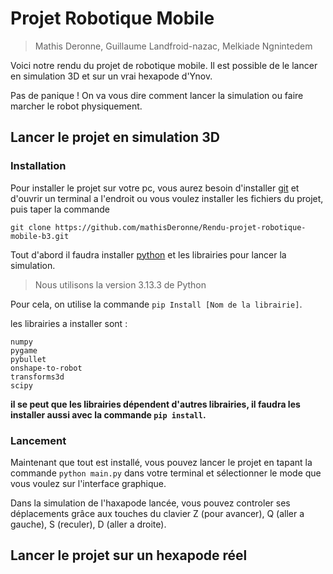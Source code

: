 # Projet Robotique Mobile
> Mathis Deronne, Guillaume Landfroid-nazac, Melkiade Ngnintedem

Voici notre rendu du projet de robotique mobile. Il est possible de le lancer en simulation 3D et sur un vrai hexapode d'Ynov.

Pas de panique ! On va vous dire comment lancer la simulation ou faire marcher le robot physiquement.

## Lancer le projet en simulation 3D
### Installation
Pour installer le projet sur votre pc, vous aurez besoin d'installer [git](https://git-scm.com/downloads) et d'ouvrir un terminal a l'endroit ou vous voulez installer les fichiers du projet, puis taper la commande 
```
git clone https://github.com/mathisDeronne/Rendu-projet-robotique-mobile-b3.git
```


Tout d'abord il faudra installer [python](https://www.python.org/downloads/) et les librairies pour lancer la simulation.
> Nous utilisons la version 3.13.3 de Python

Pour cela, on utilise la commande ```pip Install [Nom de la librairie]```.

les librairies a installer sont :

```
numpy
pygame
pybullet
onshape-to-robot
transforms3d
scipy
```
**il se peut que les librairies dépendent d'autres librairies, il faudra les installer aussi avec la commande ```pip install```.**



### Lancement
Maintenant que tout est installé, vous pouvez lancer le projet en tapant la commande ```python main.py``` dans votre terminal et sélectionner le mode que vous voulez sur l'interface graphique.

Dans la simulation de l'haxapode lancée, vous pouvez controler ses déplacements grâce aux touches du clavier Z (pour avancer), Q (aller a gauche), S (reculer), D (aller a droite).


## Lancer le projet sur un hexapode réel